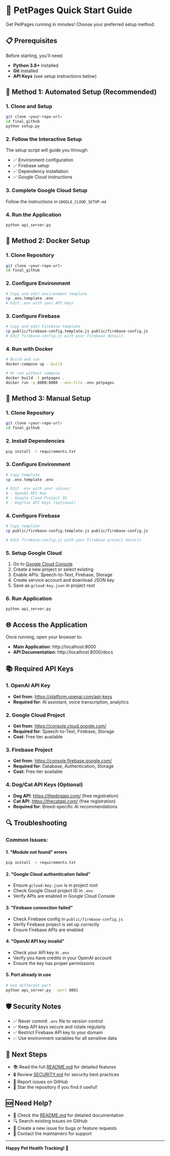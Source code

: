 # 🚀 PetPages Quick Start Guide

Get PetPages running in minutes! Choose your preferred setup method:

## 📋 Prerequisites

Before starting, you'll need:
- **Python 3.8+** installed
- **Git** installed
- **API Keys** (see setup instructions below)

## 🎯 Method 1: Automated Setup (Recommended)

### 1. Clone and Setup
```bash
git clone <your-repo-url>
cd final_github
python setup.py
```

### 2. Follow the Interactive Setup
The setup script will guide you through:
- ✅ Environment configuration
- ✅ Firebase setup
- ✅ Dependency installation
- ✅ Google Cloud instructions

### 3. Complete Google Cloud Setup
Follow the instructions in `GOOGLE_CLOUD_SETUP.md`

### 4. Run the Application
```bash
python api_server.py
```

## 🐳 Method 2: Docker Setup

### 1. Clone Repository
```bash
git clone <your-repo-url>
cd final_github
```

### 2. Configure Environment
```bash
# Copy and edit environment template
cp .env.template .env
# Edit .env with your API keys
```

### 3. Configure Firebase
```bash
# Copy and edit Firebase template
cp public/firebase-config.template.js public/firebase-config.js
# Edit firebase-config.js with your Firebase details
```

### 4. Run with Docker
```bash
# Build and run
docker-compose up --build

# Or run without compose
docker build -t petpages .
docker run -p 8000:8000 --env-file .env petpages
```

## 🔧 Method 3: Manual Setup

### 1. Clone Repository
```bash
git clone <your-repo-url>
cd final_github
```

### 2. Install Dependencies
```bash
pip install -r requirements.txt
```

### 3. Configure Environment
```bash
# Copy template
cp .env.template .env

# Edit .env with your values:
# - OpenAI API Key
# - Google Cloud Project ID
# - Dog/Cat API Keys (optional)
```

### 4. Configure Firebase
```bash
# Copy template
cp public/firebase-config.template.js public/firebase-config.js

# Edit firebase-config.js with your Firebase project details
```

### 5. Setup Google Cloud
1. Go to [Google Cloud Console](https://console.cloud.google.com/)
2. Create a new project or select existing
3. Enable APIs: Speech-to-Text, Firebase, Storage
4. Create service account and download JSON key
5. Save as `gcloud-key.json` in project root

### 6. Run Application
```bash
python api_server.py
```

## 🌐 Access the Application

Once running, open your browser to:
- **Main Application**: http://localhost:8000
- **API Documentation**: http://localhost:8000/docs

## 📚 Required API Keys

### 1. OpenAI API Key
- **Get from**: https://platform.openai.com/api-keys
- **Required for**: AI assistant, voice transcription, analytics

### 2. Google Cloud Project
- **Get from**: https://console.cloud.google.com/
- **Required for**: Speech-to-Text, Firebase, Storage
- **Cost**: Free tier available

### 3. Firebase Project
- **Get from**: https://console.firebase.google.com/
- **Required for**: Database, Authentication, Storage
- **Cost**: Free tier available

### 4. Dog/Cat API Keys (Optional)
- **Dog API**: https://thedogapi.com/ (free registration)
- **Cat API**: https://thecatapi.com/ (free registration)
- **Required for**: Breed-specific AI recommendations

## 🔍 Troubleshooting

### Common Issues:

#### 1. "Module not found" errors
```bash
pip install -r requirements.txt
```

#### 2. "Google Cloud authentication failed"
- Ensure `gcloud-key.json` is in project root
- Check Google Cloud project ID in `.env`
- Verify APIs are enabled in Google Cloud Console

#### 3. "Firebase connection failed"
- Check Firebase config in `public/firebase-config.js`
- Verify Firebase project is set up correctly
- Ensure Firebase APIs are enabled

#### 4. "OpenAI API key invalid"
- Check your API key in `.env`
- Verify you have credits in your OpenAI account
- Ensure the key has proper permissions

#### 5. Port already in use
```bash
# Use different port
python api_server.py --port 8001
```

## 🛡️ Security Notes

- ✅ Never commit `.env` file to version control
- ✅ Keep API keys secure and rotate regularly
- ✅ Restrict Firebase API key to your domain
- ✅ Use environment variables for all sensitive data

## 📖 Next Steps

- 📚 Read the full [README.md](README.md) for detailed features
- 🔒 Review [SECURITY.md](SECURITY.md) for security best practices
- 🐛 Report issues on GitHub
- 🌟 Star the repository if you find it useful!

## 🆘 Need Help?

- 📖 Check the [README.md](README.md) for detailed documentation
- 🔍 Search existing issues on GitHub
- 💬 Create a new issue for bugs or feature requests
- 📧 Contact the maintainers for support

---

**Happy Pet Health Tracking! 🐾** 